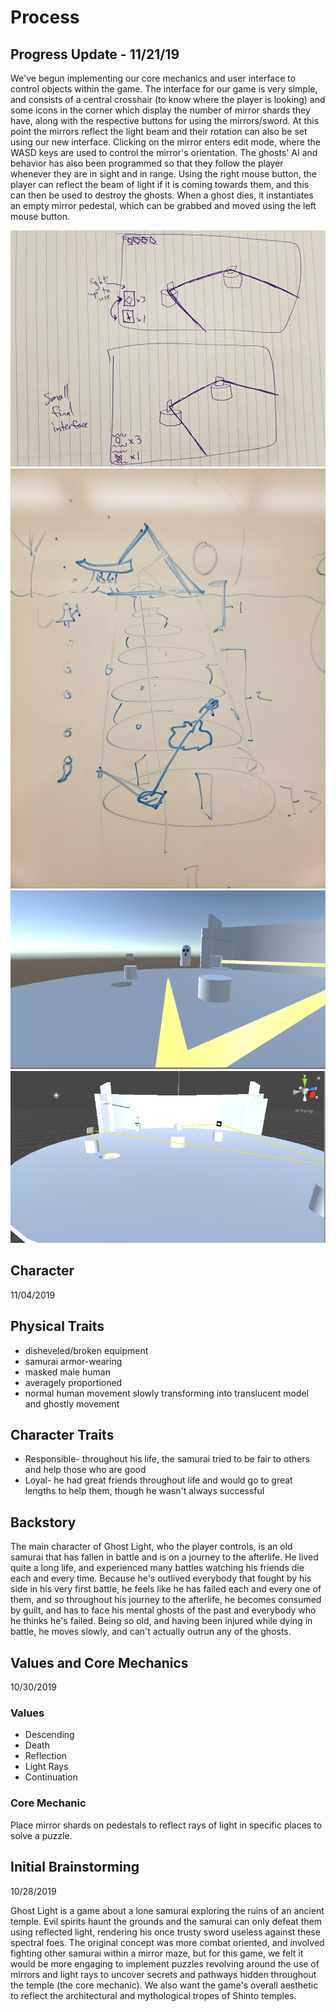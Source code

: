 # Process

## Progress Update - 11/21/19
We've begun implementing our core mechanics and user interface to control objects within the game. The interface for our game is very simple, and consists of a central crosshair (to know where the player is looking) and some icons in the corner which display the number of mirror shards they have, along with the respective buttons for using the mirrors/sword. At this point the mirrors reflect the light beam and their rotation can also be set using our new interface. Clicking on the mirror enters edit mode, where the WASD keys are used to control the mirror's orientation. The ghosts' AI and behavior has also been programmed so that they follow the player whenever they are in sight and in range. Using the right mouse button, the player can reflect the beam of light if it is coming towards them, and this can then be used to destroy the ghosts. When a ghost dies, it instantiates an empty mirror pedestal, which can be grabbed and moved using the left mouse button.

![Interface](./-3649246351960453042.jpg)
![Map Sketch](./-5685741152280757890.jpg)
![Sword Reflection](./ghostLight1.PNG)
![Level Prototype](./ghostLight2.PNG)

## Character
11/04/2019  
## Physical Traits
* disheveled/broken equipment
* samurai armor-wearing
* masked male human
* averagely proportioned 
* normal human movement slowly transforming into translucent model and ghostly movement
## Character Traits
* Responsible- throughout his life, the samurai tried to be fair to others and help those who are good
* Loyal- he had great friends throughout life and would go to great lengths to help them, though he wasn't always successful
## Backstory
The main character of Ghost Light, who the player controls, is an old samurai that has fallen in battle and is on a journey to the afterlife. He lived quite a long life, and experienced many battles watching his friends die each and every time. Because he's outlived everybody that fought by his side in his very first battle, he feels like he has failed each and every one of them, and so throughout his journey to the afterlife, he becomes consumed by guilt, and has to face his mental ghosts of the past and everybody who he thinks he's failed. Being so old, and having been injured while dying in battle, he moves slowly, and can't actually outrun any of the ghosts. 

## Values and Core Mechanics
10/30/2019  
### Values
* Descending
* Death
* Reflection
* Light Rays
* Continuation
### Core Mechanic
Place mirror shards on pedestals to reflect rays of light in specific places to solve a puzzle.

## Initial Brainstorming
10/28/2019  

Ghost Light is a game about a lone samurai exploring the ruins of an ancient temple. Evil spirits haunt the grounds and the samurai can only defeat them using reflected light, rendering his once trusty sword useless against these spectral foes. The original concept was more combat oriented, and involved fighting other samurai within a mirror maze, but for this game, we felt it would be more engaging to implement puzzles revolving around the use of mirrors and light rays to uncover secrets and pathways hidden throughout the temple (the core mechanic). We also want the game's overall aesthetic to reflect the architectural and mythological tropes of Shinto temples.
